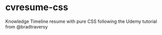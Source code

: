# cvresume-css
Knowledge Timeline resume with pure CSS following the Udemy tutorial from @bradtraversy
